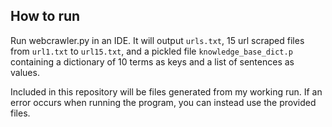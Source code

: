 ## How to run
Run webcrawler.py in an IDE. It will output `urls.txt`, 15 url scraped files from `url1.txt` to `url15.txt`, and a pickled file `knowledge_base_dict.p` containing a dictionary of 10 terms as keys and a list of sentences as values.

Included in this repository will be files generated from my working run. If an error occurs when running the program, you can instead use the provided files.